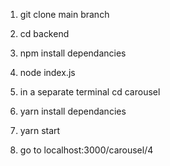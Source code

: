 1. git clone main branch
2. cd backend 
3. npm install dependancies
4. node index.js

5. in a separate terminal cd carousel
6. yarn install dependancies
7. yarn start
8. go to localhost:3000/carousel/4